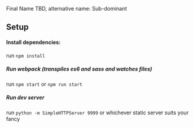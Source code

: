 Final Name TBD, alternative name: Sub-dominant


## Setup

#### Install dependencies:

run `npm install`

##### Run webpack (transpiles es6 and sass and watches files) 

run `npm start` or `npm run start`

##### Run dev server

run `python -m SimpleHTTPServer 9999` or whichever static server suits your fancy
